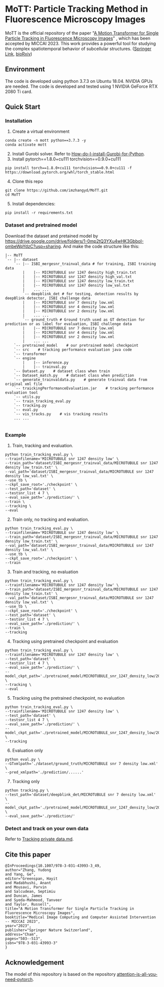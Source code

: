 # MoTT: Particle Tracking Method in Fluorescence Microscopy Images
MoTT is the official repository of the paper "[A Motion Transformer for Single Particle Tracking in Fluorescence Microscopy Images](https://link.springer.com/chapter/10.1007/978-3-031-43993-3_49)" , which has been accepted by MICCAI 2023. This work provides a powerful tool for studying the complex spatiotemporal behavior of subcellular structures. ([Springer Link](https://link.springer.com/chapter/10.1007/978-3-031-43993-3_49), [bioRxiv](https://www.biorxiv.org/content/10.1101/2023.07.20.549804v1))


## Environment
The code is developed using python 3.7.3 on Ubuntu 18.04. NVIDIA GPUs are needed. The code is developed and tested using 1 NVIDIA GeForce RTX 2080 Ti card.

## Quick Start
### Installation
1. Create a virtual environment
```
conda create -n mott python==3.7.3 -y
conda activate mott
```
2. Install Gurobi solver.
Refer to [How-do-I-install-Gurobi-for-Python](https://support.gurobi.com/hc/en-us/articles/360044290292-How-do-I-install-Gurobi-for-Python).  
3. Install pytorch==1.8.0+cu111 torchvision==0.9.0+cu111
```
pip install torch==1.8.0+cu111 torchvision==0.9.0+cu111 -f https://download.pytorch.org/whl/torch_stable.html
```
4. Clone this repo
```
git clone https://github.com/imzhangyd/MoTT.git
cd MoTT
```
5. Install dependencies:
 ```
 pip install -r requirements.txt
 ```

### Dataset and pretrained model
Download the dataset and pretained model by https://drive.google.com/drive/folders/1-0mp2tQ3YXu4wHK3GbboI-ombeWpYdzC?usp=sharing. And make the code structure like this:

```
|-- MoTT  
`-- |-- dataset
    `-- |-- ISBI_mergesnr_trainval_data # for training, ISBI training data
        |    |-- MICROTUBULE snr 1247 density high_train.txt
        |    |-- MICROTUBULE snr 1247 density high_val.txt
        |    |-- MICROTUBULE snr 1247 density low_train.txt
        |    |-- MICROTUBULE snr 1247 density low_val.txt
        |    ... ...
        `-- deepblink_det # for testing, detection results by deepBlink detector, ISBI challenge data
        |    |-- MICROTUBULE snr 7 density low.xml
        |    |-- MICROTUBULE snr 4 density low.xml
        |    |-- MICROTUBULE snr 2 density low.xml
        |    ... ...
        `-- ground_truth # Ground truth used as GT detection for prediction or as label for evaluation, ISBI challenge data
        |    |-- MICROTUBULE snr 7 density low.xml
        |    |-- MICROTUBULE snr 4 density low.xml
        |    |-- MICROTUBULE snr 2 density low.xml
        |    ... ...
    `-- pretrained_model    # our pretrained model checkpoint
    `-- src    # tracking performance evaluation java code
    `-- transformer
    `-- engine
        |    |-- inference.py
        |    |-- trainval.py
    `-- Dataset.py    # dataset class when train
    `-- Dataset_match.py    # dataset class when prediction
    `-- generate_trainvaldata.py    # generate trainval data from original xml file
    `-- traickingPerformanceEvaluation.jar    # tracking performance evaluation tool
    `-- utils.py
    `-- train_tracking_eval.py
    `-- tracking.py
    `-- eval.py
    `-- vis_tracks.py    # vis tracking results
    ... ...


```

### Example
1. Train, tracking and evaluation.
```
python train_tracking_eval.py \
--trainfilename='MICROTUBULE snr 1247 density low' \
--train_path='dataset/ISBI_mergesnr_trainval_data/MICROTUBULE snr 1247 density low_train.txt' \
--val_path='dataset/ISBI_mergesnr_trainval_data/MICROTUBULE snr 1247 density low_val.txt' \
--use_tb \
--ckpt_save_root='./checkpoint' \
--test_path='dataset' \
--testsnr_list 4 7 \
--eval_save_path='./prediction/' \
--train \
--tracking \
--eval
```

2. Train only, no tracking and evaluation.
```
python train_tracking_eval.py \
--trainfilename='MICROTUBULE snr 1247 density low' \
--train_path='dataset/ISBI_mergesnr_trainval_data/MICROTUBULE snr 1247 density low_train.txt' \
--val_path='dataset/ISBI_mergesnr_trainval_data/MICROTUBULE snr 1247 density low_val.txt' \
--use_tb \
--ckpt_save_root='./checkpoint' \
--train
```

3. Train and tracking, no evaluation
```
python train_tracking_eval.py \
--trainfilename='MICROTUBULE snr 1247 density low' \
--train_path='dataset/ISBI_mergesnr_trainval_data/MICROTUBULE snr 1247 density low_train.txt' \
--val_path='dataset/ISBI_mergesnr_trainval_data/MICROTUBULE snr 1247 density low_val.txt' \
--use_tb \
--ckpt_save_root='./checkpoint' \
--test_path='dataset' \
--testsnr_list 4 7 \
--eval_save_path='./prediction/' \
--train \
--tracking
```

4. Tracking using pretrained checkpoint and evaluation
```
python train_tracking_eval.py \
--trainfilename='MICROTUBULE snr 1247 density low' \
--test_path='dataset' \
--testsnr_list 4 7 \
--eval_save_path='./prediction/' \
--model_ckpt_path='./pretrained_model/MICROTUBULE_snr_1247_density_low/20220406_11_18_51.chkpt' \
--tracking \
--eval
```

5. Tracking using the pretrained checkpoint, no evaluation
```
python train_tracking_eval.py \
--trainfilename='MICROTUBULE snr 1247 density low' \
--test_path='dataset' \
--testsnr_list 4 7 \
--eval_save_path='./prediction/' \
--model_ckpt_path='./pretrained_model/MICROTUBULE_snr_1247_density_low/20220406_11_18_51.chkpt' \
--tracking
```

6. Evaluation only
```
python eval.py \
--GTxmlpath='./dataset/ground_truth/MICROTUBULE snr 7 density low.xml' \
--pred_xmlpath='./prediction/......'
```

7. Tracking only
```
python tracking.py \
--test_path='dataset/deepblink_det/MICROTUBULE snr 7 density low.xml' \
--model_ckpt_path='./pretrained_model/MICROTUBULE_snr_1247_density_low/20220406_11_18_51.chkpt' \
--eval_save_path='./prediction/'
```

### Detect and track on your own data
Refer to [Tracking private data.md](https://github.com/imzhangyd/MoTT/blob/main/Tracking%20private%20data.md).

## Cite this paper
```
@InProceedings{10.1007/978-3-031-43993-3_49,
author="Zhang, Yudong
and Yang, Ge",
editor="Greenspan, Hayit
and Madabhushi, Anant
and Mousavi, Parvin
and Salcudean, Septimiu
and Duncan, James
and Syeda-Mahmood, Tanveer
and Taylor, Russell",
title="A Motion Transformer for Single Particle Tracking in Fluorescence Microscopy Images",
booktitle="Medical Image Computing and Computer Assisted Intervention -- MICCAI 2023",
year="2023",
publisher="Springer Nature Switzerland",
address="Cham",
pages="503--513",
isbn="978-3-031-43993-3"
}
```
## Acknowledgement
The model of this repository is based on the repository [attention-is-all-you-need-pytorch](https://github.com/jadore801120/attention-is-all-you-need-pytorch).


